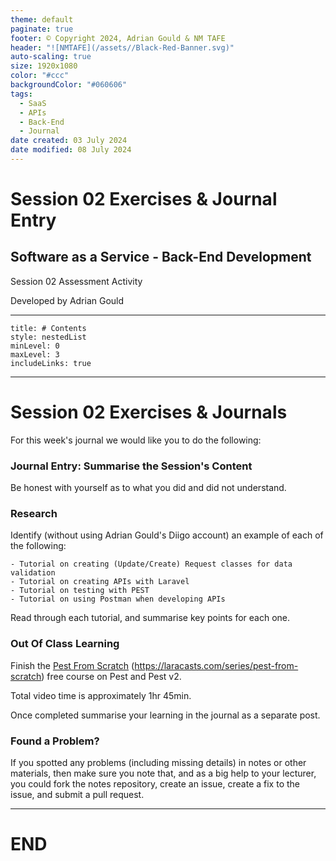 ```yaml
---
theme: default
paginate: true
footer: © Copyright 2024, Adrian Gould & NM TAFE
header: "![NMTAFE](/assets//Black-Red-Banner.svg)"
auto-scaling: true
size: 1920x1080
color: "#ccc"
backgroundColor: "#060606"
tags:
  - SaaS
  - APIs
  - Back-End
  - Journal
date created: 03 July 2024
date modified: 08 July 2024
---
```


# Session 02 Exercises & Journal Entry

## Software as a Service - Back-End Development

Session 02 Assessment Activity 

Developed by Adrian Gould

---

```table-of-contents
title: # Contents
style: nestedList
minLevel: 0
maxLevel: 3
includeLinks: true
```

---

# Session 02 Exercises & Journals 

For this week's journal we would like you to do the following:

### Journal Entry: Summarise the Session's Content

Be honest with yourself as to what you did and did not understand. 

### Research

Identify (without using Adrian Gould's Diigo account) an example of each of the following:

	- Tutorial on creating (Update/Create) Request classes for data validation
	- Tutorial on creating APIs with Laravel
	- Tutorial on testing with PEST
	- Tutorial on using Postman when developing APIs

Read through each tutorial, and summarise key points for each one.

### Out Of Class Learning

Finish the [Pest From Scratch](https://laracasts.com/series/pest-from-scratch)  (<https://laracasts.com/series/pest-from-scratch>) free course on Pest and Pest v2. 

Total video time is approximately 1hr 45min. 

Once completed summarise your learning in the journal as a separate post.

### Found a Problem?
 
If you spotted any problems (including missing details) in notes or other materials, then make sure you note that, and as a big help to your lecturer, you could fork the notes repository, create an issue, create a fix to the issue, and submit a pull request.



---

# END
